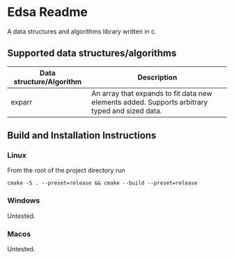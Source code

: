 # Edsa Readme
A data structures and algorithms library written in c.
## Supported data structures/algorithms
| Data structure/Algorithm | Description |
| --- | --- |
| exparr | An array that expands to fit data new elements added. Supports arbitrary typed and sized data. |
## Build and Installation Instructions
### Linux
From the root of the project directory run

```cmake -S . --preset=release && cmake --build --preset=release```
### Windows 
Untested.
### Macos
Untested.
